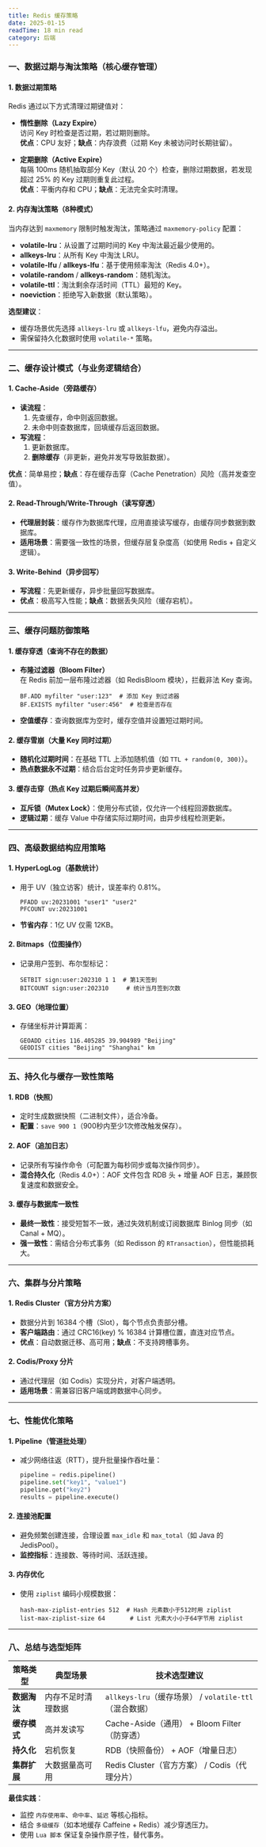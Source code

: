 ```yaml
---
title: Redis 缓存策略 
date: 2025-01-15
readTime: 18 min read
category: 后端
---
```


### 一、数据过期与淘汰策略（核心缓存管理）

#### 1. **数据过期策略**
Redis 通过以下方式清理过期键值对：
- **惰性删除（Lazy Expire）**  
  访问 Key 时检查是否过期，若过期则删除。  
  **优点**：CPU 友好；**缺点**：内存浪费（过期 Key 未被访问时长期驻留）。
  
- **定期删除（Active Expire）**  
  每隔 100ms 随机抽取部分 Key（默认 20 个）检查，删除过期数据，若发现超过 25% 的 Key 过期则重复此过程。  
  **优点**：平衡内存和 CPU；**缺点**：无法完全实时清理。

#### 2. **内存淘汰策略（8种模式）**
当内存达到 `maxmemory` 限制时触发淘汰，策略通过 `maxmemory-policy` 配置：
- **volatile-lru**：从设置了过期时间的 Key 中淘汰最近最少使用的。
- **allkeys-lru**：从所有 Key 中淘汰 LRU。
- **volatile-lfu** / **allkeys-lfu**：基于使用频率淘汰（Redis 4.0+）。
- **volatile-random** / **allkeys-random**：随机淘汰。
- **volatile-ttl**：淘汰剩余存活时间（TTL）最短的 Key。
- **noeviction**：拒绝写入新数据（默认策略）。

**选型建议**：
- 缓存场景优先选择 `allkeys-lru` 或 `allkeys-lfu`，避免内存溢出。
- 需保留持久化数据时使用 `volatile-*` 策略。

---

### 二、缓存设计模式（与业务逻辑结合）

#### 1. **Cache-Aside（旁路缓存）**
- **读流程**：  
  1. 先查缓存，命中则返回数据。  
  2. 未命中则查数据库，回填缓存后返回数据。  
- **写流程**：  
  1. 更新数据库。  
  2. **删除缓存**（非更新，避免并发写导致脏数据）。  

**优点**：简单易控；**缺点**：存在缓存击穿（Cache Penetration）风险（高并发查空值）。

#### 2. **Read-Through/Write-Through（读写穿透）**
- **代理层封装**：缓存作为数据库代理，应用直接读写缓存，由缓存同步数据到数据库。  
- **适用场景**：需要强一致性的场景，但缓存层复杂度高（如使用 Redis + 自定义逻辑）。

#### 3. **Write-Behind（异步回写）**
- **写流程**：先更新缓存，异步批量回写数据库。  
- **优点**：极高写入性能；**缺点**：数据丢失风险（缓存宕机）。

---

### 三、缓存问题防御策略

#### 1. **缓存穿透（查询不存在的数据）**
- **布隆过滤器（Bloom Filter）**  
  在 Redis 前加一层布隆过滤器（如 RedisBloom 模块），拦截非法 Key 查询。  
  ```redis
  BF.ADD myfilter "user:123"  # 添加 Key 到过滤器
  BF.EXISTS myfilter "user:456"  # 检查是否存在
  ```
- **空值缓存**：查询数据库为空时，缓存空值并设置短过期时间。

#### 2. **缓存雪崩（大量 Key 同时过期）**
- **随机化过期时间**：在基础 TTL 上添加随机值（如 `TTL + random(0, 300)`）。  
- **热点数据永不过期**：结合后台定时任务异步更新缓存。

#### 3. **缓存击穿（热点 Key 过期后瞬间高并发）**
- **互斥锁（Mutex Lock）**：使用分布式锁，仅允许一个线程回源数据库。  
- **逻辑过期**：缓存 Value 中存储实际过期时间，由异步线程检测更新。

---

### 四、高级数据结构应用策略

#### 1. **HyperLogLog（基数统计）**
- 用于 UV（独立访客）统计，误差率约 0.81%。  
  ```redis
  PFADD uv:20231001 "user1" "user2"  
  PFCOUNT uv:20231001  
  ```
- **节省内存**：1亿 UV 仅需 12KB。

#### 2. **Bitmaps（位图操作）**
- 记录用户签到、布尔型标记：  
  ```redis
  SETBIT sign:user:202310 1 1  # 第1天签到
  BITCOUNT sign:user:202310     # 统计当月签到次数
  ```

#### 3. **GEO（地理位置）**
- 存储坐标并计算距离：  
  ```redis
  GEOADD cities 116.405285 39.904989 "Beijing"  
  GEODIST cities "Beijing" "Shanghai" km  
  ```

---

### 五、持久化与缓存一致性策略

#### 1. **RDB（快照）**
- 定时生成数据快照（二进制文件），适合冷备。  
- **配置**：`save 900 1`（900秒内至少1次修改触发保存）。

#### 2. **AOF（追加日志）**
- 记录所有写操作命令（可配置为每秒同步或每次操作同步）。  
- **混合持久化**（Redis 4.0+）：AOF 文件包含 RDB 头 + 增量 AOF 日志，兼顾恢复速度和数据安全。

#### 3. **缓存与数据库一致性**
- **最终一致性**：接受短暂不一致，通过失效机制或订阅数据库 Binlog 同步（如 Canal + MQ）。  
- **强一致性**：需结合分布式事务（如 Redisson 的 `RTransaction`），但性能损耗大。

---

### 六、集群与分片策略

#### 1. **Redis Cluster（官方分片方案）**
- 数据分片到 16384 个槽（Slot），每个节点负责部分槽。  
- **客户端路由**：通过 CRC16(key) % 16384 计算槽位置，直连对应节点。  
- **优点**：自动数据迁移、高可用；**缺点**：不支持跨槽事务。

#### 2. **Codis/Proxy 分片**
- 通过代理层（如 Codis）实现分片，对客户端透明。  
- **适用场景**：需兼容旧客户端或跨数据中心同步。

---

### 七、性能优化策略

#### 1. **Pipeline（管道批处理）**
- 减少网络往返（RTT），提升批量操作吞吐量：  
  ```python
  pipeline = redis.pipeline()
  pipeline.set("key1", "value1")
  pipeline.get("key2")
  results = pipeline.execute()
  ```

#### 2. **连接池配置**
- 避免频繁创建连接，合理设置 `max_idle` 和 `max_total`（如 Java 的 JedisPool）。  
- **监控指标**：连接数、等待时间、活跃连接。

#### 3. **内存优化**
- 使用 `ziplist` 编码小规模数据：  
  ```redis
  hash-max-ziplist-entries 512  # Hash 元素数小于512时用 ziplist
  list-max-ziplist-size 64       # List 元素大小小于64字节用 ziplist
  ```

---

### 八、总结与选型矩阵

| 策略类型         | 典型场景                     | 技术选型建议                              |
|------------------|----------------------------|------------------------------------------|
| **数据淘汰**     | 内存不足时清理数据           | `allkeys-lru`（缓存场景） / `volatile-ttl`（混合数据） |
| **缓存模式**     | 高并发读写                  | Cache-Aside（通用） + Bloom Filter（防穿透） |
| **持久化**       | 宕机恢复                    | RDB（快照备份） + AOF（增量日志）               |
| **集群扩展**     | 大数据量高可用              | Redis Cluster（官方方案） / Codis（代理分片）   |

**最佳实践**：
- 监控 `内存使用率`、`命中率`、`延迟` 等核心指标。
- 结合 `多级缓存`（如本地缓存 Caffeine + Redis）减少穿透压力。
- 使用 `Lua 脚本` 保证复杂操作原子性，替代事务。